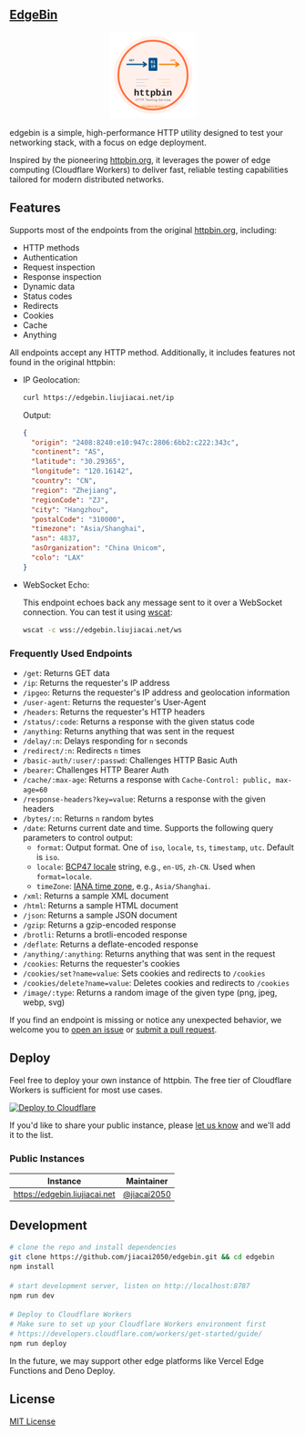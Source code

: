 ## [EdgeBin](https://github.com/jiacai2050/edgebin)

<p align="center">
  <a href="https://edgebin.liujiacai.net/"><img src="docs/logo.svg" width="30%" /></a>
</p>

edgebin is a simple, high-performance HTTP utility designed to test your networking stack, with a focus on edge deployment.

Inspired by the pioneering [httpbin.org](https://httpbin.org), it leverages the power of edge computing (Cloudflare Workers) to deliver fast, reliable testing capabilities tailored for modern distributed networks.

## Features

Supports most of the endpoints from the original [httpbin.org](https://httpbin.org), including:

- HTTP methods
- Authentication
- Request inspection
- Response inspection
- Dynamic data
- Status codes
- Redirects
- Cookies
- Cache
- Anything

All endpoints accept any HTTP method. Additionally, it includes features not found in the original httpbin:

- IP Geolocation:

  ```bash
  curl https://edgebin.liujiacai.net/ip
  ```

  Output:

  ```json
  {
    "origin": "2408:8240:e10:947c:2806:6bb2:c222:343c",
    "continent": "AS",
    "latitude": "30.29365",
    "longitude": "120.16142",
    "country": "CN",
    "region": "Zhejiang",
    "regionCode": "ZJ",
    "city": "Hangzhou",
    "postalCode": "310000",
    "timezone": "Asia/Shanghai",
    "asn": 4837,
    "asOrganization": "China Unicom",
    "colo": "LAX"
  }
  ```

- WebSocket Echo:

  This endpoint echoes back any message sent to it over a WebSocket connection. You can test it using [wscat](https://github.com/websockets/wscat):

  ```bash
  wscat -c wss://edgebin.liujiacai.net/ws
  ```

### Frequently Used Endpoints

- `/get`: Returns GET data
- `/ip`: Returns the requester's IP address
- `/ipgeo`: Returns the requester's IP address and geolocation information
- `/user-agent`: Returns the requester's User-Agent
- `/headers`: Returns the requester's HTTP headers
- `/status/:code`: Returns a response with the given status code
- `/anything`: Returns anything that was sent in the request
- `/delay/:n`: Delays responding for `n` seconds
- `/redirect/:n`: Redirects `n` times
- `/basic-auth/:user/:passwd`: Challenges HTTP Basic Auth
- `/bearer`: Challenges HTTP Bearer Auth
- `/cache/:max-age`: Returns a response with `Cache-Control: public, max-age=60`
- `/response-headers?key=value`: Returns a response with the given headers
- `/bytes/:n`: Returns `n` random bytes
- `/date`: Returns current date and time.
  Supports the following query parameters to control output:
  - `format`: Output format. One of `iso`, `locale`, `ts`, `timestamp`, `utc`. Default is `iso`.
  - `locale`: [BCP47 locale](https://www.rfc-editor.org/rfc/bcp/bcp47.txt) string, e.g., `en-US`, `zh-CN`. Used when `format=locale`.
  - `timeZone`: [IANA time zone](https://en.wikipedia.org/wiki/List_of_tz_database_time_zones), e.g., `Asia/Shanghai`.
- `/xml`: Returns a sample XML document
- `/html`: Returns a sample HTML document
- `/json`: Returns a sample JSON document
- `/gzip`: Returns a gzip-encoded response
- `/brotli`: Returns a brotli-encoded response
- `/deflate`: Returns a deflate-encoded response
- `/anything/:anything`: Returns anything that was sent in the request
- `/cookies`: Returns the requester's cookies
- `/cookies/set?name=value`: Sets cookies and redirects to `/cookies`
- `/cookies/delete?name=value`: Deletes cookies and redirects to `/cookies`
- `/image/:type`: Returns a random image of the given type (png, jpeg, webp, svg)

If you find an endpoint is missing or notice any unexpected behavior, we welcome you to [open an issue](https://github.com/jiacai2050/edgebin/issues) or [submit a pull request](https://github.com/jiacai2050/edgebin/pulls).

## Deploy

Feel free to deploy your own instance of httpbin. The free tier of Cloudflare Workers is sufficient for most use cases.

[![Deploy to Cloudflare](https://deploy.workers.cloudflare.com/button)](https://deploy.workers.cloudflare.com/?url=https://github.com/jiacai2050/edgebin)

If you'd like to share your public instance, please [let us know](https://github.com/jiacai2050/edgebin/discussions/4) and we'll add it to the list.

### Public Instances

| Instance                        | Maintainer                                   |
| ------------------------------- | -------------------------------------------- |
| <https://edgebin.liujiacai.net> | [@jiacai2050](https://github.com/jiacai2050) |

## Development

```bash
# clone the repo and install dependencies
git clone https://github.com/jiacai2050/edgebin.git && cd edgebin
npm install

# start development server, listen on http://localhost:8787
npm run dev

# Deploy to Cloudflare Workers
# Make sure to set up your Cloudflare Workers environment first
# https://developers.cloudflare.com/workers/get-started/guide/
npm run deploy
```

In the future, we may support other edge platforms like Vercel Edge Functions and Deno Deploy.

## License

[MIT License](LICENSE)
